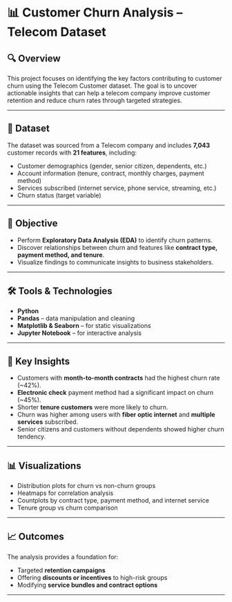 # 📊 Customer Churn Analysis – Telecom Dataset

## 🔍 Overview
This project focuses on identifying the key factors contributing to customer churn using the Telecom Customer dataset. The goal is to uncover actionable insights that can help a telecom company improve customer retention and reduce churn rates through targeted strategies.

---

## 📁 Dataset
The dataset was sourced from a Telecom company and includes **7,043** customer records with **21 features**, including:
- Customer demographics (gender, senior citizen, dependents, etc.)
- Account information (tenure, contract, monthly charges, payment method)
- Services subscribed (internet service, phone service, streaming, etc.)
- Churn status (target variable)

---

## 🎯 Objective
- Perform **Exploratory Data Analysis (EDA)** to identify churn patterns.
- Discover relationships between churn and features like **contract type, payment method, and tenure**.
- Visualize findings to communicate insights to business stakeholders.

---

## 🛠️ Tools & Technologies
- **Python**
- **Pandas** – data manipulation and cleaning  
- **Matplotlib & Seaborn** – for static visualizations  
- **Jupyter Notebook** – for interactive analysis

---

## 📌 Key Insights
- Customers with **month-to-month contracts** had the highest churn rate (~42%).
- **Electronic check** payment method had a significant impact on churn (~45%).
- Shorter **tenure customers** were more likely to churn.
- Churn was higher among users with **fiber optic internet** and **multiple services** subscribed.
- Senior citizens and customers without dependents showed higher churn tendency.

---

## 📊 Visualizations
- Distribution plots for churn vs non-churn groups
- Heatmaps for correlation analysis
- Countplots by contract type, payment method, and internet service
- Tenure group vs churn comparison

---

## 📈 Outcomes
The analysis provides a foundation for:
- Targeted **retention campaigns**
- Offering **discounts or incentives** to high-risk groups
- Modifying **service bundles and contract options**

---
